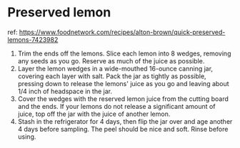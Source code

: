 # Preserved lemon

ref: https://www.foodnetwork.com/recipes/alton-brown/quick-preserved-lemons-7423982

1. Trim the ends off the lemons. Slice each lemon into 8 wedges, removing any seeds as you go. Reserve as much of the juice as possible.
1. Layer the lemon wedges in a wide-mouthed 16-ounce canning jar, covering each layer with salt. Pack the jar as tightly as possible, pressing down to release the lemons' juice as you go and leaving about 1/4 inch of headspace in the jar.
1. Cover the wedges with the reserved lemon juice from the cutting board and the ends. If your lemons do not release a significant amount of juice, top off the jar with the juice of another lemon.
1. Stash in the refrigerator for 4 days, then flip the jar over and age another 4 days before sampling. The peel should be nice and soft. Rinse before using.